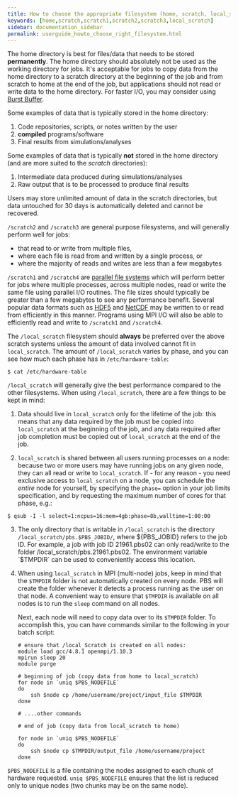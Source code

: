 ```yaml
---
title: How to choose the appropriate filesystem (home, scratch, local_scratch)
keywords: [home,scratch,scratch1,scratch2,scratch3,local_scratch]
sidebar: documentation_sidebar
permalink: userguide_howto_choose_right_filesystem.html
---
```


The home directory is best for files/data that needs to be stored
**permanently**. The home directory should absolutely not be
used as the working directory for jobs.
It's acceptable for jobs to copy data from the home directory
to a scratch directory at the beginning of the job
and from scratch to home at the end of the job,
but applications should not read or write data to the home directory. For faster I/O,
you may consider using [Burst Buffer](userguide_howto_use_burstbuffer.html).

Some examples of data that is typically stored in the home directory:

1. Code repositories, scripts, or notes written by the user
1. **compiled** programs/software
1. Final results from simulations/analyses

Some examples of data that is typically **not** stored in the home directory
(and are more suited to the *scratch* directories):

1. Intermediate data produced during simulations/analyses
1. Raw output that is to be processed to produce final results

Users may store unlimited amount of data in the scratch directories,
but data untouched for 30 days is automatically deleted and cannot
be recovered.

`/scratch2` and `/scratch3` are general purpose filesystems,
and will generally perform well for jobs:

- that read to or write from multiple files,
- where each file is read from and written by a single process, or
- where the majority of reads and writes are less than a few megabytes

`/scratch1` and `/scratch4` are
[parallel file systems](https://en.wikipedia.org/wiki/Clustered_file_system)
which will perform better for jobs
where multiple processes, across multiple nodes, read or write
the same file using parallel I/O routines.
The file sizes should typically be greater than a few megabytes
to see any performance benefit.
Several popular data formats such as
[HDF5](https://support.hdfgroup.org/HDF5/) and
[NetCDF](https://www.unidata.ucar.edu/software/netcdf/docs_rc/)
may be written to or read from efficiently in this manner.
Programs using MPI I/O will also be able to
efficiently read and write to `/scratch1` and `/scratch4`.

The `/local_scratch` filesystem should **always** be preferred over the above scratch systems
unless the amount of data involved cannot fit in `local_scratch`.
The amount of `/local_scratch` varies by phase, and you can see how much each phase
has in `/etc/hardware-table`:

~~~
$ cat /etc/hardware-table
~~~

`/local_scratch` will generally give the best performance compared
to the other filesystems. When using `/local_scratch`, there are a few things to be kept in mind:

1.  Data should live in `local_scratch` only for the lifetime of the job: this means
that any data required by the job must be copied into `local_scratch` at the beginning
of the job, and any data required after job completion must be copied out of `local_scratch`
at the end of the job.

2.  `local_scratch` is shared between all users running processes on a node: because
two or more users may have running jobs on any given node,
they can all read or write to `local_scratch`. If - for any reason - you need
exclusive access to `local_scratch` on a node, you can schedule the *entire* node for yourself,
by specifying the `phase=` option in your job limits specification, and by requesting
the maximum number of cores for that phase, e.g.:

~~~
$ qsub -I -l select=1:ncpus=16:mem=4gb:phase=8b,walltime=1:00:00
~~~

3.  The only directory that is writable in `/local_scratch` is the directory
    `/local_scratch/pbs.$PBS_JOBID/`,
     where ${PBS_JOBID} refers to the job ID.
     For example, a job with job ID 21961.pbs02 can only read/write to the folder /local_scratch/pbs.21961.pbs02.
     The environment variable `$TMPDIR` can be used to conveniently access this location.

4.  When using `local_scratch` in MPI (multi-node) jobs,
    keep in mind that the `$TMPDIR` folder is not automatically created on every node.
    PBS will create the folder whenever
    it detects a process running as the user
    on that node.
    A convenient way to ensure that `$TMPDIR` is available on all nodes
    is to run the `sleep` command on all nodes.

    Next, each node will need to copy
    data over to its `$TMPDIR` folder.
    To accomplish this, you can have commands similar to the
    following in your batch script:

    ~~~
    # ensure that /local_Scratch is created on all nodes:
    module load gcc/4.8.1 openmpi/1.10.3
    mpirun sleep 20
    module purge

    # beginning of job (copy data from home to local_scratch)
    for node in `uniq $PBS_NODEFILE`
    do
        ssh $node cp /home/username/project/input_file $TMPDIR
    done

    # ....other commands

    # end of job (copy data from local_scratch to home)

    for node in `uniq $PBS_NODEFILE`
    do
        ssh $node cp $TMPDIR/output_file /home/username/project
    done
    ~~~

`$PBS_NODEFILE` is a file containing
the nodes assigned to each chunk of hardware requested.
`uniq $PBS_NODEFILE` ensures that the list is reduced
only to unique nodes (two chunks may be on the same node).
